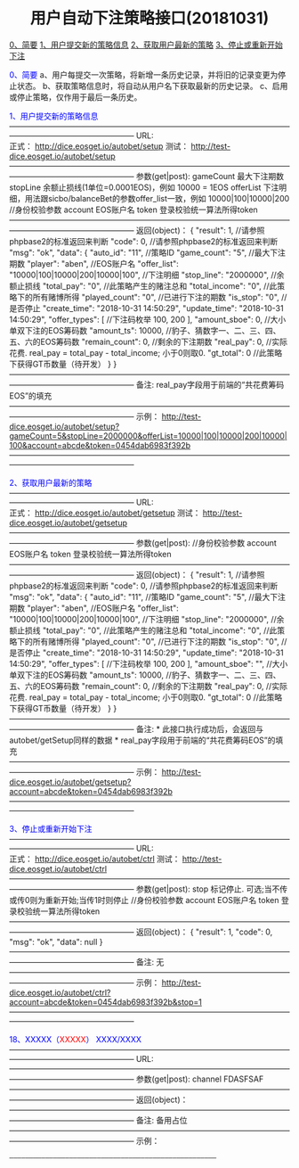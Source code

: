 <h1><center>用户自动下注策略接口(20181031)</center></h1>


<a href="#a0">0、简要</a>
<a href="#a1">1、用户提交新的策略信息</a>
<a href="#a2">2、获取用户最新的策略</a>
<a href="#a3">3、停止或重新开始下注</a>



<font id="a0" color="blue">0、简要</font>
    a、用户每提交一次策略，将新增一条历史记录，并将旧的记录变更为停止状态。
    b、获取策略信息时，将自动从用户名下获取最新的历史记录。
    c、启用或停止策略，仅作用于最后一条历史。


<font id="a1" color="blue">1、用户提交新的策略信息</font>
    ————————————————————————————————————————————————————
    URL:        
        正式：
            http://dice.eosget.io/autobet/setup
        测试：
            http://test-dice.eosget.io/autobet/setup
    ————————————————————————————————————————————————————
    参数(get|post):
        gameCount   最大下注期数
        stopLine    余额止损线(1单位=0.0001EOS)，例如 10000 = 1EOS
        offerList   下注明细，用法跟sicbo/balanceBet的参数offer_list一致，例如 10000|100|10000|200
        //身份校验参数
        account     EOS账户名
        token       登录校验统一算法所得token
    ————————————————————————————————————————————————————
    返回(object)：
    {
        "result": 1,                                        //请参照phpbase2的标准返回来判断
        "code": 0,                                          //请参照phpbase2的标准返回来判断
        "msg": "ok",
        "data": {
            "auto_id": "11",                                //策略ID
            "game_count": "5",                              //最大下注期数
            "player": "aben",                               //EOS账户名
            "offer_list": "10000|100|10000|200|10000|100",  //下注明细
            "stop_line": "2000000",                         //余额止损线
            "total_pay": "0",                               //此策略产生的赌注总和
            "total_income": "0",                            //此策略下的所有赌博所得
            "played_count": "0",                            //已进行下注的期数
            "is_stop": "0",                                 //是否停止
            "create_time": "2018-10-31 14:50:29",
            "update_time": "2018-10-31 14:50:29",
            "offer_types": [                                //下注码枚举
                100,
                200
            ],
            "amount_sboe": 0,                               //大小单双下注的EOS筹码数
            "amount_ts": 10000,                             //豹子、猜数字一、二、三、四、五、六的EOS筹码数
            "remain_count": 0,                              //剩余的下注期数
            "real_pay": 0,                                  //实际花费. real_pay = total_pay - total_income; 小于0则取0.
            "gt_total": 0                                   //此策略下获得GT币数量（待开发）
        }
    }
    ————————————————————————————————————————————————————
    备注: 
        real_pay字段用于前端的“共花费筹码EOS”的填充
    ————————————————————————————————————————————————————
    示例：
        http://test-dice.eosget.io/autobet/setup?gameCount=5&stopLine=2000000&offerList=10000|100|10000|200|10000|100&account=abcde&token=0454dab6983f392b
    ————————————————————————————————————————————————————









<font id="a2" color="blue">2、获取用户最新的策略</font>
    ————————————————————————————————————————————————————
    URL:        
        正式：
            http://dice.eosget.io/autobet/getsetup
        测试：
            http://test-dice.eosget.io/autobet/getsetup
    ————————————————————————————————————————————————————
    参数(get|post):
        //身份校验参数
        account     EOS账户名
        token       登录校验统一算法所得token
    ————————————————————————————————————————————————————
    返回(object)：
    {
        "result": 1,                                        //请参照phpbase2的标准返回来判断
        "code": 0,                                          //请参照phpbase2的标准返回来判断
        "msg": "ok",
        "data": {
            "auto_id": "11",                                //策略ID
            "game_count": "5",                              //最大下注期数
            "player": "aben",                               //EOS账户名
            "offer_list": "10000|100|10000|200|10000|100",  //下注明细
            "stop_line": "2000000",                         //余额止损线
            "total_pay": "0",                               //此策略产生的赌注总和
            "total_income": "0",                            //此策略下的所有赌博所得
            "played_count": "0",                            //已进行下注的期数
            "is_stop": "0",                                 //是否停止
            "create_time": "2018-10-31 14:50:29",
            "update_time": "2018-10-31 14:50:29",
            "offer_types": [                                //下注码枚举
                100,
                200
            ],
            "amount_sboe": "",                              //大小单双下注的EOS筹码数
            "amount_ts": 10000,                             //豹子、猜数字一、二、三、四、五、六的EOS筹码数
            "remain_count": 0,                              //剩余的下注期数
            "real_pay": 0,                                  //实际花费. real_pay = total_pay - total_income; 小于0则取0.
            "gt_total": 0                                   //此策略下获得GT币数量（待开发）
        }
    }
    ————————————————————————————————————————————————————
    备注: 
        * 此接口执行成功后，会返回与autobet/getSetup同样的数据
        * real_pay字段用于前端的“共花费筹码EOS”的填充
    ————————————————————————————————————————————————————
    示例：
        http://test-dice.eosget.io/autobet/getsetup?account=abcde&token=0454dab6983f392b
    ————————————————————————————————————————————————————




<font id="a3" color="blue">3、停止或重新开始下注</font>
    ————————————————————————————————————————————————————
    URL:        
        正式：
            http://dice.eosget.io/autobet/ctrl
        测试：
            http://test-dice.eosget.io/autobet/ctrl
    ————————————————————————————————————————————————————
    参数(get|post):
        stop        标记停止. 可选;当不传或传0则为重新开始;当传1时则停止
        //身份校验参数
        account     EOS账户名
        token       登录校验统一算法所得token
    ————————————————————————————————————————————————————
    返回(object)：
    {
        "result": 1,
        "code": 0,
        "msg": "ok",
        "data": null
    }
    ————————————————————————————————————————————————————
    备注: 
        无
    ————————————————————————————————————————————————————
    示例：
        http://test-dice.eosget.io/autobet/ctrl?account=abcde&token=0454dab6983f392b&stop=1
    ————————————————————————————————————————————————————







<font id="a4" color="blue">18、XXXXX（<font color="red">XXXXX</font>） XXXX/XXXX </font>
    ————————————————————————————————————————————————————
    URL:
    ————————————————————————————————————————————————————
    参数(get|post):
        channel     FDASFSAF
    ————————————————————————————————————————————————————
    返回(object)：
    ————————————————————————————————————————————————————
    备注: 
        备用占位
    ————————————————————————————————————————————————————
    示例：
        
    ————————————————————————————————————————————————————


